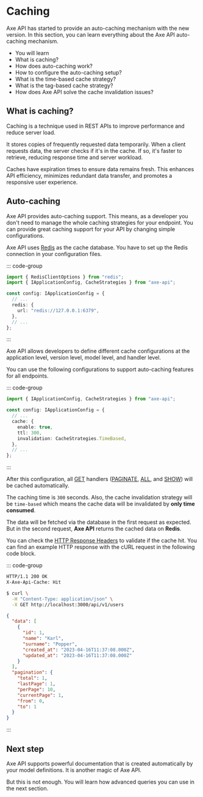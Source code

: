 # Caching

<p class="description">
Axe API has started to provide an auto-caching mechanism with the new version. In this section, you can learn everything about the Axe API auto-caching mechanism.
</p>

<ul class="intro">
  <li>You will learn</li>
  <li>What is caching?</li>
  <li>How does auto-caching work?</li>
  <li>How to configure the auto-caching setup?</li>
  <li>What is the time-based cache strategy?</li>
  <li>What is the tag-based cache strategy?</li>
  <li>How does Axe API solve the cache invalidation issues?</li>
</ul>

## What is caching?

Caching is a technique used in REST APIs to improve performance and reduce server load.

It stores copies of frequently requested data temporarily. When a client requests data, the server checks if it's in the cache. If so, it's faster to retrieve, reducing response time and server workload.

Caches have expiration times to ensure data remains fresh. This enhances API efficiency, minimizes redundant data transfer, and promotes a responsive user experience.

## Auto-caching

Axe API provides auto-caching support. This means, as a developer you don't need to manage the whole caching strategies for your endpoint. You can provide great caching support for your API by changing simple configurations.

Axe API uses [Redis](https://redis.io/) as the cache database. You have to set up the Redis connection in your configuration files.

::: code-group

```ts [app/config.ts]
import { RedisClientOptions } from "redis";
import { IApplicationConfig, CacheStrategies } from "axe-api";

const config: IApplicationConfig = {
  // ...
  redis: {
    url: "redis://127.0.0.1:6379",
  },
  // ...
};
```

:::

Axe API allows developers to define different cache configurations at the application level, version level, model level, and handler level.

You can use the following configurations to support auto-caching features for all endpoints.

::: code-group

```ts [app/config.ts]
import { IApplicationConfig, CacheStrategies } from "axe-api";

const config: IApplicationConfig = {
  // ...
  cache: {
    enable: true,
    ttl: 300,
    invalidation: CacheStrategies.TimeBased,
  },
  // ...
};
```

:::

After this configuration, all [GET](https://developer.mozilla.org/en-US/docs/Web/HTTP/Methods/GET) handlers ([PAGINATE](/reference/handlers-paginate-handler), [ALL](/reference/handlers-all-handler), and [SHOW](/reference/handlers-show-handler)) will be cached automatically.

The caching time is `300` seconds. Also, the cache invalidation strategy will be `time-based` which means the cache data will be invalidated by **only time consumed**.

The data will be fetched via the database in the first request as expected. But in the second request, **Axe API** returns the cached data on **Redis**.

You can check the [HTTP Response Headers](https://developer.mozilla.org/en-US/docs/Glossary/Response_header) to validate if the cache hit. You can find an example HTTP response with the cURL request in the following code block.

::: code-group

```bash [Response Headers]
HTTP/1.1 200 OK
X-Axe-Api-Cache: Hit
```

```bash [cURL]
$ curl \
  -H "Content-Type: application/json" \
  -X GET http://localhost:3000/api/v1/users
```

```json [HTTP Response]
{
  "data": [
    {
      "id": 1,
      "name": "Karl",
      "surname": "Popper",
      "created_at": "2023-04-16T11:37:08.000Z",
      "updated_at": "2023-04-16T11:37:08.000Z"
    }
  ],
  "pagination": {
    "total": 1,
    "lastPage": 1,
    "perPage": 10,
    "currentPage": 1,
    "from": 0,
    "to": 1
  }
}
```

:::

## Next step

Axe API supports powerful documentation that is created automatically by your model definitions. It is another magic of Axe API.

But this is not enough. You will learn how advanced queries you can use in the next section.
